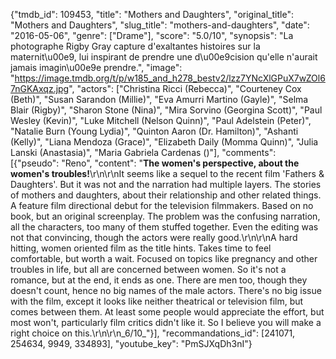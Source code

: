 {"tmdb_id": 109453, "title": "Mothers and Daughters", "original_title": "Mothers and Daughters", "slug_title": "mothers-and-daughters", "date": "2016-05-06", "genre": ["Drame"], "score": "5.0/10", "synopsis": "La photographe Rigby Gray capture d'exaltantes histoires sur la maternit\u00e9, lui inspirant de prendre une d\u00e9cision qu'elle n'aurait jamais imagin\u00e9e prendre.", "image": "https://image.tmdb.org/t/p/w185_and_h278_bestv2/lzz7YNcXlGPuX7wZOl67nGKAxqz.jpg", "actors": ["Christina Ricci (Rebecca)", "Courteney Cox (Beth)", "Susan Sarandon (Millie)", "Eva Amurri Martino (Gayle)", "Selma Blair (Rigby)", "Sharon Stone (Nina)", "Mira Sorvino (Georgina Scott)", "Paul Wesley (Kevin)", "Luke Mitchell (Nelson Quinn)", "Paul Adelstein (Peter)", "Natalie Burn (Young Lydia)", "Quinton Aaron (Dr. Hamilton)", "Ashanti (Kelly)", "Liana Mendoza (Grace)", "Elizabeth Daily (Momma Quinn)", "Julia Lanski (Anastasia)", "Maria Gabriela Cardenas ()"], "comments": [{"pseudo": "Reno", "content": "**The women's perspective, about the women's troubles!**\r\n\r\nIt seems like a sequel to the recent film 'Fathers & Daughters'. But it was not and the narration had multiple layers. The stories of mothers and daughters, about their relationship and other related things. A feature film directional debut for the television filmmakers. Based on no book, but an original screenplay. The problem was the confusing narration, all the characters, too many of them stuffed together. Even the editing was not that convincing, though the actors were really good.\r\n\r\nA hard hitting, women oriented film as the title hints. Takes time to feel comfortable, but worth a wait. Focused on topics like pregnancy and other troubles in life, but all are concerned between women. So it's not a romance, but at the end, it ends as one. There are men too, though they doesn't count, hence no big names of the male actors. There's no big issue with the film, except it looks like neither theatrical or television film, but comes between them. At least some people would appreciate the effort, but most won't, particularly film critics didn't like it. So I believe you will make a right choice on this.\r\n\r\n_6/10_"}], "recommandations_id": [241071, 254634, 9949, 334893], "youtube_key": "PmSJXqDh3nI"}